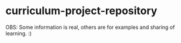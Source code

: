# curriculum-project-repository
OBS: Some information is real, others are for examples and sharing of learning. :)
